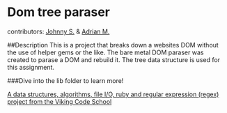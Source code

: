 # Dom tree paraser
contributors: [Johnny S.](https://github.com/jsteenb2) & [Adrian M.](https://github.com/adrianmui)

##Description
This is a project that breaks down a websites DOM without the use of helper gems or the like.  The bare metal DOM paraser was created to parase a DOM and rebuild it. The tree data structure is used for this assignment. 

###Dive into the lib folder to learn more!

[A data structures, algorithms, file I/O, ruby and regular expression (regex) project from the Viking Code School](http://www.vikingcodeschool.com)

